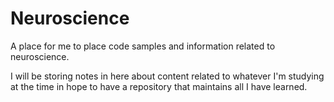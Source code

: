 
# Neuroscience
A place for me to place code samples and information related to neuroscience.

I will be storing notes in here about content related to whatever I'm studying at the time in hope to have a repository that maintains all I have learned.
